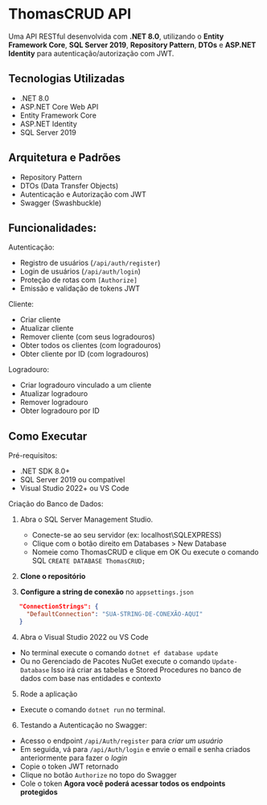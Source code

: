 # ThomasCRUD API

Uma API RESTful desenvolvida com **.NET 8.0**, utilizando o **Entity Framework Core**, **SQL Server 2019**, **Repository Pattern**, **DTOs** e **ASP.NET Identity** para autenticação/autorização com JWT.

## Tecnologias Utilizadas
- .NET 8.0  
- ASP.NET Core Web API  
- Entity Framework Core  
- ASP.NET Identity  
- SQL Server 2019  

## Arquitetura e Padrões
- Repository Pattern  
- DTOs (Data Transfer Objects)  
- Autenticação e Autorização com JWT  
- Swagger (Swashbuckle)

  
## Funcionalidades:

Autenticação:
- Registro de usuários (`/api/auth/register`)
- Login de usuários (`/api/auth/login`)
- Proteção de rotas com `[Authorize]`
- Emissão e validação de tokens JWT

Cliente:
- Criar cliente
- Atualizar cliente
- Remover cliente (com seus logradouros)
- Obter todos os clientes (com logradouros)
- Obter cliente por ID (com logradouros)

Logradouro:
- Criar logradouro vinculado a um cliente
- Atualizar logradouro
- Remover logradouro
- Obter logradouro por ID

## Como Executar

Pré-requisitos:
- .NET SDK 8.0+  
- SQL Server 2019 ou compatível  
- Visual Studio 2022+ ou VS Code

Criação do Banco de Dados:
1. Abra o SQL Server Management Studio.
   - Conecte-se ao seu servidor (ex: localhost\SQLEXPRESS)
   - Clique com o botão direito em Databases > New Database
   - Nomeie como ThomasCRUD e clique em OK
Ou execute o comando SQL `CREATE DATABASE ThomasCRUD;`

2. **Clone o repositório**
   
3. **Configure a string de conexão** no `appsettings.json`
```json
   "ConnectionStrings": {
     "DefaultConnection": "SUA-STRING-DE-CONEXÃO-AQUI"
   }
```

4. Abra o Visual Studio 2022 ou VS Code
  - No terminal execute o comando `dotnet ef database update`
  - Ou no Gerenciado de Pacotes NuGet execute o comando `Update-Database`
Isso irá criar as tabelas e Stored Procedures no banco de dados com base nas entidades e contexto

5. Rode a aplicação
  - Execute o comando `dotnet run` no terminal.

6. Testando a Autenticação no Swagger:
  - Acesso o endpoint `/api/Auth/register` para *criar um usuário*
  - Em seguida, vá para `/api/Auth/login` e envie o email e senha criados anteriormente para fazer o *login*
  - Copie o token JWT retornado
  - Clique no botão `Authorize` no topo do Swagger
  - Cole o token
**Agora você poderá acessar todos os endpoints protegidos**
